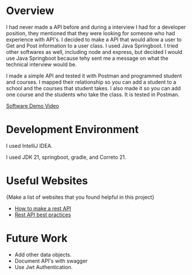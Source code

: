 # Overview

I had never made a API before and during a interview I had for a developer position, they mentioned that they were looking for someone who had experience with API's. I decided to make a API that would allow a user to Get and Post information to a user class. I used Java Springboot. I tried other softwares as well, including node and express, but decided I would use Java Springboot because tehy sent me a message on what the technical interview would be.

I made a simple API and tested it with Postman and programmed student and courses. I mapped their relationship so you can add a student to a school and the courses that student takes. I also made it so you can add one course and the students who take the class. It is tested in Postman.

[Software Demo Video](http://youtube.link.goes.here)

# Development Environment

I used IntelliJ IDEA. 

I used JDK 21, springboot, gradle, and Correto 21.

# Useful Websites

{Make a list of websites that you found helpful in this project}

- [How to make a rest API](https://restfulapi.net/rest-api-design-tutorial-with-example/)
- [Rest API best practices](https://restfulapi.net/rest-api-best-practices/)

# Future Work


- Add other data objects.
- Document API's with swagger
- Use Jwt Authentication.

